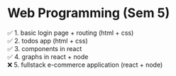 # Web Programming (Sem 5)

✅ 1. basic login page + routing (html + css)<br>
✅ 2. todos app (html + css)<br>
✅ 3. components in react<br>
✅ 4. graphs in react + node<br> 
❌ 5. fullstack e-commerce application (react + node)<br>

